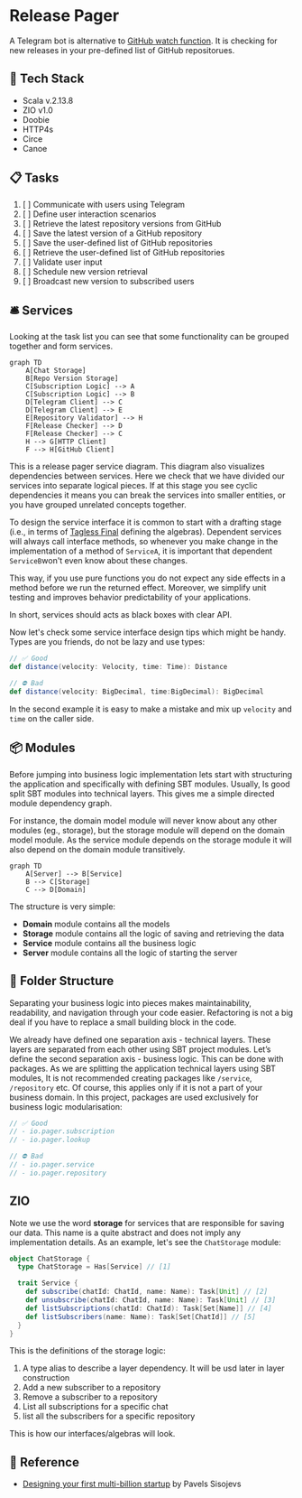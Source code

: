 # Release Pager

A Telegram bot is alternative to [GitHub watch function](https://docs.github.com/en/account-and-profile/managing-subscriptions-and-notifications-on-github/managing-subscriptions-for-activity-on-github/viewing-your-subscriptions). It is checking for new releases in your pre-defined list of GitHub repositorues.

## 🧰 Tech Stack
- Scala v.2.13.8
- ZIO v1.0
- Doobie
- HTTP4s
- Circe
- Canoe

## 📋 Tasks

1. [ ] Communicate with users using Telegram
2. [ ] Define user interaction scenarios
3. [ ] Retrieve the latest repository versions from GitHub
4. [ ] Save the latest version of a GitHub repository
5. [ ] Save the user-defined list of GitHub repositories
6. [ ] Retrieve the user-defined list of GitHub repositories
7. [ ] Validate user input
8. [ ] Schedule new version retrieval
9. [ ] Broadcast new version to subscribed users

## 🛎️ Services

Looking at the task list you can see that some functionality can be grouped together and form services.

```mermaid
graph TD
    A[Chat Storage]
    B[Repo Version Storage]
    C[Subscription Logic] --> A
    C[Subscription Logic] --> B
    D[Telegram Client] --> C
    D[Telegram Client] --> E
    E[Repository Validator] --> H
    F[Release Checker] --> D
    F[Release Checker] --> C
    H --> G[HTTP Client]
    F --> H[GitHub Client]
```
This is a release pager service diagram. This diagram also visualizes dependencies between services. Here we check that we have divided our services into separate logical pieces. If at this stage you see cyclic dependencies it means you can break the services into smaller entities, or you have grouped unrelated concepts together.

To design the service interface it is common to start with a drafting stage (i.e., in terms of [Tagless Final](https://okmij.org/ftp/tagless-final/index.html) defining the algebras). Dependent services will always call interface methods, so whenever you make change in the implementation of a method of `ServiceA`, it is important that dependent `ServiceB`won't even know about these changes.

This way, if you use pure functions you do not expect any side effects in a method before we run the returned effect. Moreover, we simplify unit testing and improves behavior predictability of your applications.

In short, services should acts as black boxes with clear API.

Now let's check some service interface design tips which might be handy. Types are you friends, do not be lazy and use types:

```scala
// ✅ Good
def distance(velocity: Velocity, time: Time): Distance

// ⛔ Bad
def distance(velocity: BigDecimal, time:BigDecimal): BigDecimal
```

In the second example it is easy to make a mistake and mix up `velocity` and `time` on the caller side.

## 📦 Modules

Before jumping into business logic implementation lets start with structuring the application and specifically with defining SBT modules. Usually, Is good split SBT modules into technical layers. This gives me a simple directed module dependency graph.

For instance, the domain model module will never know about any other modules (eg., storage), but the storage module will depend on the domain model module. As the service module depends on the storage module it will also depend on the domain module transitively.

```mermaid
graph TD
    A[Server] --> B[Service]
    B --> C[Storage]
    C --> D[Domain]
```

The structure is very simple:

- **Domain** module contains all the models
- **Storage** module contains all the logic of saving and retrieving the data
- **Service** module contains all the business logic
- **Server** module contains all the logic of starting the server

## 📁 Folder Structure

Separating your business logic into pieces makes maintainability, readability, and navigation through your code easier. Refactoring is not a big deal if you have to replace a small building block in the code.

We already have defined one separation axis - technical layers. These layers are separated from each other using SBT project modules. Let’s define the second separation axis - business logic. This can be done with packages. As we are splitting the application technical layers using SBT modules, It is not recommended creating packages like `/service`, `/repository` etc. Of course, this applies only if it is not a part of your business domain. In this project, packages are used exclusively for business logic modularisation:

```scala
// ✅ Good
// - io.pager.subscription
// - io.pager.lookup

// ⛔ Bad
// - io.pager.service
// - io.pager.repository
```

## ZIO

Note we use the word **storage** for services that are responsible for saving our data. This name is a quite abstract and does not imply any implementation details. As an example, let's see the `ChatStorage` module:

```scala
object ChatStorage {
  type ChatStorage = Has[Service] // [1]

  trait Service {
    def subscribe(chatId: ChatId, name: Name): Task[Unit] // [2]
    def unsubscribe(chatId: ChatId, name: Name): Task[Unit] // [3]
    def listSubscriptions(chatId: ChatId): Task[Set[Name]] // [4]
    def listSubscribers(name: Name): Task[Set[ChatId]] // [5]
  }
}
```

This is the definitions of the storage logic:

1. A type alias to describe a layer dependency. It will be usd later in layer construction
2. Add a new subscriber to a repository
3. Remove a subscriber to a repository
4. List all subscriptions for a specific chat
5. list all the subscribers for a specific repository

This is how our interfaces/algebras will look.

## 🔆 Reference

- [Designing your first multi-billion startup](https://scala.monster/design-a-pager/) by Pavels Sisojevs